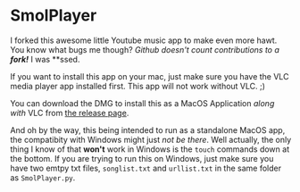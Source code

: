 # SmolPlayer
I forked this awesome little Youtube music app to make even more hawt. You know what bugs me though? _Github doesn't count contributions to a **fork!**_ I was **ssed.

If you want to install this app on your mac, just make sure you have the VLC media player app installed first. This app will not work without VLC. ;)

You can download the DMG to install this as a MacOS Application *along with* VLC from [the release page](https://github.com/noahbroyles/SmolPlayer/releases/tag/1.0.42).

And oh by the way, this being intended to run as a standalone MacOS app, the compatibity with Windows might just *not be there*. Well actually, the only thing I know of that **won't** work in Windows is the `touch` commands down at the bottom.
If you are trying to run this on Windows, just make sure you have two emtpy txt files, `songlist.txt` and `urllist.txt` in the same folder as `SmolPlayer.py`.
